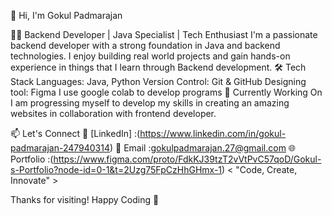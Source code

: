 👋 Hi, I'm Gokul Padmarajan

🧑‍💻 Backend Developer | Java Specialist | Tech Enthusiast I'm a passionate backend developer with a strong foundation in Java and backend technologies. I enjoy building real world projects and gain hands-on experience in things that I learn through Backend development. 
🛠️ Tech Stack Languages: Java, Python 
Version Control: Git & GitHub Designing tool: Figma I use google colab to develop programs 
📌 Currently Working On I am progressing myself to develop my skills in creating an amazing websites in collaboration with frontend developer.

📫 Let's Connect 💼 [LinkedIn] :(https://www.linkedin.com/in/gokul-padmarajan-247940314) 💌 Email :gokulpadmarajan.27@gmail.com 🌐 Portfolio :(https://www.figma.com/proto/FdkKJ39tzT2vVtPvC57qoD/Gokul-s-Portfolio?node-id=0-1&t=2Uzg75FpCzHhGHmx-1) < "Code, Create, Innovate" >

Thanks for visiting! Happy Coding 🚀
